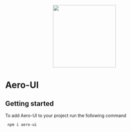 <p align="center">
  <a href="http://aero-ui.com">
    <img width="200" src="https://aero-ui.com/images/Aero-ui.png"/>
  </a>
</p>

# Aero-UI

## Getting started

To add Aero-UI to your project run the following command

```
 npm i aero-ui
```